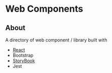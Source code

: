 # Web Components

## About

A directory of web component / library built with
  
  * [React](./doc/read-app.md)
  * Bootstrap
  * [StoryBook](./doc/storybook.md)
  * Jest



